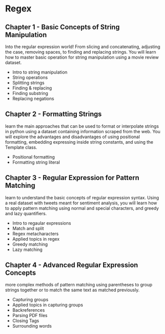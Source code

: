 # Regex

## Chapter 1 - Basic Concepts of String Manipulation
Into the regular expression world! From slicing and concatenating, adjusting the case, removing spaces, to finding and replacing strings. You will learn how to master basic operation for string manipulation using a movie review dataset.

* Intro to string manipulation
* String operations
* Splitting strings
* Finding & replacing
* Finding substring
* Replacing negations


## Chapter 2 - Formatting Strings
learn the main approaches that can be used to format or interpolate strings in python using a dataset containing information scraped from the web. You will explore the advantages and disadvantages of using positional formatting, embedding expressing inside string constants, and using the Template class.

* Positional formatting
* Formatting string literal

## Chapter 3 - Regular Expression for Pattern Matching
learn to understand the basic concepts of regular expression syntax. Using a real dataset with tweets meant for sentiment analysis, you will learn how to apply pattern matching using normal and special characters, and greedy and lazy quantifiers.

* Intro to regaular expressions
* Match and split
* Regex metacharacters
* Applied topics in regex
* Greedy matching
* Lazy matching

## Chapter 4 - Advanced Regular Expression Concepts
more complex methods of pattern matching using parentheses to group strings together or to match the same text as matched previously.

* Capturing groups
* Applied topics in capturing groups
* Backreferences
* Parsing PDF files
* Closing Tags
* Surrounding words
